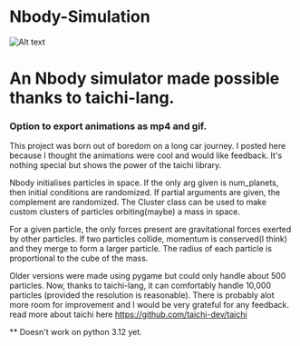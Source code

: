 # Nbody-Simulation
![ Alt text](https://github.com/Andrewnolan13/Nbody-Simulation/blob/main/output_gif.gif)

# An Nbody simulator made possible thanks to taichi-lang.
### Option to export animations as mp4 and gif. 

This project was born out of boredom on a long car journey. I posted here because I thought the animations were cool and would like feedback. It's nothing special but shows the power of the taichi library. 

Nbody initialises particles in space. If the only arg given is num_planets, then initial conditions are randomized. If partial arguments are given, the complement are randomized.
The Cluster class can be used to make custom clusters of particles orbiting(maybe) a mass in space.

For a given particle, the only forces present are gravitational forces exerted by other particles. If two particles collide, momentum is conserved(I think) and they merge to form a larger particle.
The radius of each particle is proportional to the cube of the mass.

Older versions were made using pygame but could only handle about 500 particles. Now, thanks to taichi-lang, it can comfortably handle 10,000 particles (provided the resolution is reasonable).
There is probably alot more room for improvement and I would be very grateful for any feedback.
read more about taichi here https://github.com/taichi-dev/taichi

** Doesn't work on python 3.12 yet. 
